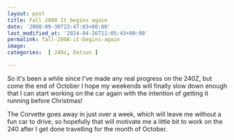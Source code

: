 ```yaml
---
layout: post
title: Fall 2008 It begins again
date: '2008-09-30T23:47:03+00:00'
last_modified_at: '2024-04-26T11:05:43+00:00'
permalink: fall-2008-it-begins-again
image: 
categories:  [ 240z, Datsun ]

---
```

So it's been a while since I've made any real progress on the 240Z, but come the end of October I hope my weekends will finally slow down enough that I can start working on the car again with the intention of getting it running before Christmas!

The Corvette goes away in just over a week, which will leave me without a fun car to drive, so hopefully that will motivate me a little bit to work on the 240 after I get done travelling for the month of October.



